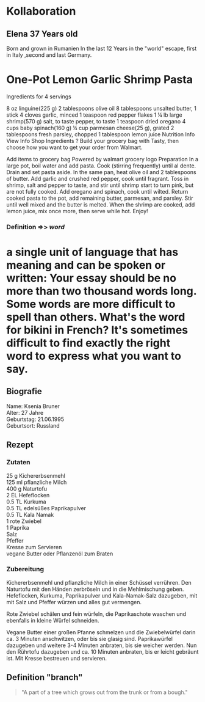 # Kollaboration

<!-- Biografie -->
## Elena  37 Years old

Born and grown in Rumanien
In the last 12 Years in the "world" escape, first in Italy ,second and last Germany.

<!-- The recipe for your favourite dish -->
# One-Pot Lemon Garlic Shrimp Pasta


Ingredients
for 4 servings

8 oz linguine(225 g)
2 tablespoons olive oil
8 tablespoons unsalted butter, 1 stick
4 cloves garlic, minced
1 teaspoon red pepper flakes
1 ¼ lb large shrimp(570 g)
salt, to taste
pepper, to taste
1 teaspoon dried oregano
4 cups baby spinach(160 g)
¼ cup parmesan cheese(25 g), grated
2 tablespoons fresh parsley, chopped
1 tablespoon lemon juice
Nutrition Info
View Info
Shop Ingredients
?
Build your grocery bag with Tasty, then choose how you want to get your order from Walmart.

Add items to grocery bag
Powered by
walmart grocery logo
Preparation
In a large pot, boil water and add pasta. Cook (stirring frequently) until al dente.
Drain and set pasta aside.
In the same pan, heat olive oil and 2 tablespoons of butter. Add garlic and crushed red pepper, cook until fragrant.
Toss in shrimp, salt and pepper to taste, and stir until shrimp start to turn pink, but are not fully cooked.
Add oregano and spinach, cook until wilted.
Return cooked pasta to the pot, add remaining butter, parmesan, and parsley. Stir until well mixed and the butter is melted.
When the shrimp are cooked, add lemon juice, mix once more, then serve while hot.
Enjoy!


### Definition =>> _word_
a single unit of language that has meaning and can be spoken or written:
Your essay should be no more than two thousand words long.
Some words are more difficult to spell than others.
What's the word for bikini in French?
It's sometimes difficult to find exactly the right word to express what you want to say.
=======

## Biografie
Name: Ksenia Bruner  
Alter: 27 Jahre  
Geburtstag: 21.06.1995  
Geburtsort: Russland   

## Rezept
### Zutaten
25 g Kichererbsenmehl  
125 ml pflanzliche Milch  
400 g Naturtofu  
2 EL Hefeflocken  
0.5 TL Kurkuma  
0.5 TL edelsüßes Paprikapulver  
0.5 TL Kala Namak  
1 rote Zwiebel  
1 Paprika  
Salz  
Pfeffer  
Kresse zum Servieren  
vegane Butter oder Pflanzenöl zum Braten  

### Zubereitung
Kichererbsenmehl und pflanzliche Milch in einer Schüssel verrühren.
Den Naturtofu mit den Händen zerbröseln und in die Mehlmischung geben. Hefeflocken, Kurkuma, Paprikapulver und Kala-Namak-Salz dazugeben, mit mit Salz und Pfeffer würzen und alles gut vermengen.

Rote Zwiebel schälen und fein würfeln, die Paprikaschote waschen und ebenfalls in kleine Würfel schneiden.

Vegane Butter einer großen Pfanne schmelzen und die Zwiebelwürfel darin ca. 3 Minuten anschwitzen, oder bis sie glasig sind. Paprikawürfel dazugeben und weitere 3-4 Minuten anbraten, bis sie weicher werden. Nun den Rührtofu dazugeben und ca. 10 Minuten anbraten, bis er leicht gebräunt ist. Mit Kresse bestreuen und servieren.  

## Definition "branch"  
> "A part of a tree which grows out from the trunk or from a bough."



